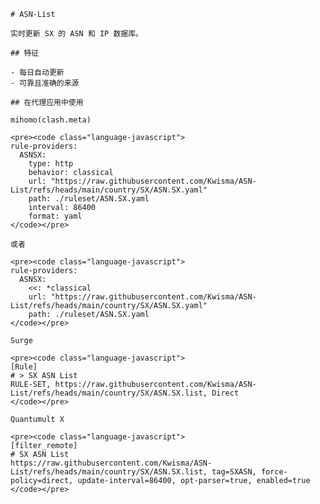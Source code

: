 
    # ASN-List
    
    实时更新 SX 的 ASN 和 IP 数据库。
    
    ## 特征
    
    - 每日自动更新
    - 可靠且准确的来源
    
    ## 在代理应用中使用
    
    mihomo(clash.meta)
   
    <pre><code class="language-javascript">
    rule-providers:
      ASNSX:
        type: http
        behavior: classical
        url: "https://raw.githubusercontent.com/Kwisma/ASN-List/refs/heads/main/country/SX/ASN.SX.yaml"
        path: ./ruleset/ASN.SX.yaml
        interval: 86400
        format: yaml
    </code></pre>

    或者

    <pre><code class="language-javascript">
    rule-providers:
      ASNSX:
        <<: *classical
        url: "https://raw.githubusercontent.com/Kwisma/ASN-List/refs/heads/main/country/SX/ASN.SX.yaml"
        path: ./ruleset/ASN.SX.yaml
    </code></pre>
    
    Surge
    
    <pre><code class="language-javascript">
    [Rule]
    # > SX ASN List
    RULE-SET, https://raw.githubusercontent.com/Kwisma/ASN-List/refs/heads/main/country/SX/ASN.SX.list, Direct
    </code></pre>
    
    Quantumult X
    
    <pre><code class="language-javascript">
    [filter_remote]
    # SX ASN List
    https://raw.githubusercontent.com/Kwisma/ASN-List/refs/heads/main/country/SX/ASN.SX.list, tag=SXASN, force-policy=direct, update-interval=86400, opt-parser=true, enabled=true
    </code></pre>
    